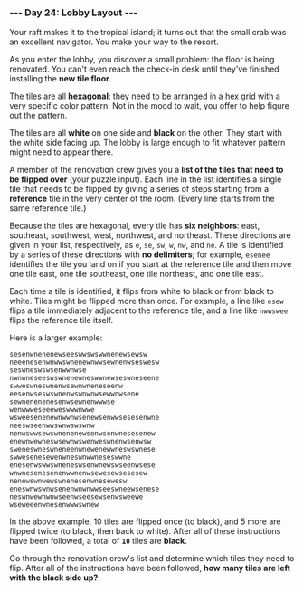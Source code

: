 ### --- Day 24: Lobby Layout ---

Your raft makes it to the tropical island; it turns out that the small crab
was an excellent navigator. You make your way to the resort.

As you enter the lobby, you discover a small problem: the floor is being
renovated. You can't even reach the check-in desk until they've finished
installing the **new tile floor**.

The tiles are all **hexagonal**; they need to be arranged in a [hex grid](https://en.wikipedia.org/wiki/Hexagonal_tiling) with a
very specific color pattern. Not in the mood to wait, you offer to help
figure out the pattern.

The tiles are all **white** on one side and **black** on the other. They start with
the white side facing up. The lobby is large enough to fit whatever pattern
might need to appear there.

A member of the renovation crew gives you a **list of the tiles that need to
be flipped over** (your puzzle input). Each line in the list identifies a
single tile that needs to be flipped by giving a series of steps starting
from a **reference** tile in the very center of the room. (Every line starts
from the same reference tile.)

Because the tiles are hexagonal, every tile has **six neighbors**: east,
southeast, southwest, west, northwest, and northeast. These directions are
given in your list, respectively, as `e`, `se`, `sw`, `w`, `nw`, and `ne`. A tile is
identified by a series of these directions with **no delimiters**; for example,
`esenee` identifies the tile you land on if you start at the reference tile
and then move one tile east, one tile southeast, one tile northeast, and
one tile east.

Each time a tile is identified, it flips from white to black or from black
to white. Tiles might be flipped more than once. For example, a line like
`esew` flips a tile immediately adjacent to the reference tile, and a line
like `nwwswee` flips the reference tile itself.

Here is a larger example:

```
sesenwnenenewseeswwswswwnenewsewsw
neeenesenwnwwswnenewnwwsewnenwseswesw
seswneswswsenwwnwse
nwnwneseeswswnenewneswwnewseswneseene
swweswneswnenwsewnwneneseenw
eesenwseswswnenwswnwnwsewwnwsene
sewnenenenesenwsewnenwwwse
wenwwweseeeweswwwnwwe
wsweesenenewnwwnwsenewsenwwsesesenwne
neeswseenwwswnwswswnw
nenwswwsewswnenenewsenwsenwnesesenew
enewnwewneswsewnwswenweswnenwsenwsw
sweneswneswneneenwnewenewwneswswnese
swwesenesewenwneswnwwneseswwne
enesenwswwswneneswsenwnewswseenwsese
wnwnesenesenenwwnenwsewesewsesesew
nenewswnwewswnenesenwnesewesw
eneswnwswnwsenenwnwnwwseeswneewsenese
neswnwewnwnwseenwseesewsenwsweewe
wseweeenwnesenwwwswnew
```

In the above example, 10 tiles are flipped once (to black), and 5 more are
flipped twice (to black, then back to white). After all of these
instructions have been followed, a total of **`10`** tiles are **black**.

Go through the renovation crew's list and determine which tiles they need
to flip. After all of the instructions have been followed, **how many tiles
are left with the black side up?**
